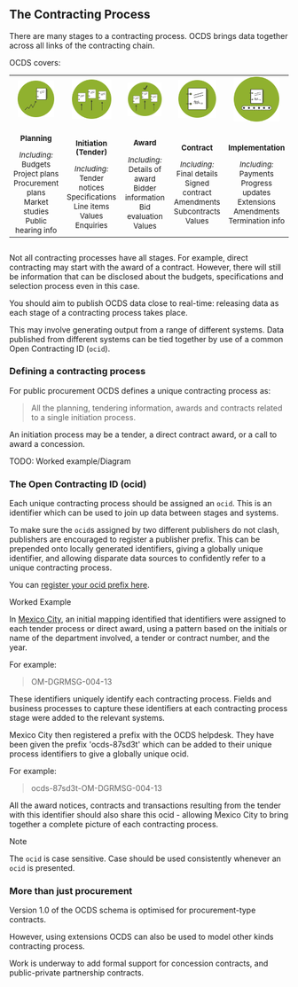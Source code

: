 ## The Contracting Process

There are many stages to a contracting process. OCDS brings data together across all links of the contracting chain.

OCDS covers:

<table style="margin-bottom:2em;">
    <tr>
        <td width="20%" align="center"><img src="../../../assets/green_planning.svg.png" width="80%"></td>
        <td width="20%" align="center"><img src="../../../assets/green_tendering.svg.png" width="80%"></td>
        <td width="20%" align="center"><img src="../../../assets/green_awarded.svg.png" width="80%"></td>
        <td width="20%" align="center"><img src="../../../assets/green_signed.svg.png" width="80%"></td>
        <td width="20%" align="center"><img src="../../../assets/green_implementation.svg.png" width="80%"></td>
    </tr>
    <tr>
        <td align="center"><span style="font-size:10pt;"><p><strong>Planning</strong></p><em>Including:</em><br/>Budgets<br/>Project plans<br/>Procurement plans<br/>Market studies<br/>Public hearing info</span></td>
        <td align="center"><span style="font-size:10pt;"><p><strong>Initiation (Tender)</strong></p><em>Including:</em><br/>Tender notices<br/>Specifications<br/>Line items<br/>Values<br/>Enquiries</span></td>
        <td align="center"><span style="font-size:10pt;"><p><strong>Award</strong></p><em>Including:</em><br/>Details of award<br/>Bidder information<br/>Bid evaluation<br/>Values</span></td>
        <td align="center"><span style="font-size:10pt;"><p><strong>Contract</strong></p><em>Including:</em><br/>Final details<br/>Signed contract<br/>Amendments<br/>Subcontracts<br/>Values</span></td>
        <td align="center"><span style="font-size:10pt;"><p><strong>Implementation</strong></p><em>Including:</em><br/>Payments<br/>Progress updates<br/>Extensions<br/>Amendments<br/>Termination info</span></td>
    </tr>
</table><div style="display:none;">
* ![Tender](../../../assets/green_tendering.svg.png)
* ![Award](../../../assets/green_awarded.svg.png)
* ![Contract](../../../assets/green_signed.svg.png)
* ![Implementation](../../../assets/green_implementation.svg.png)
</div>  

Not all contracting processes have all stages. For example, direct contracting may start with the award of a contract. However, there will still be information that can be disclosed about the budgets, specifications and selection process even in this case. 

You should aim to publish OCDS data close to real-time: releasing data as each stage of a contracting process takes place.

This may involve generating output from a range of different systems. Data published from different systems can be tied together by use of a common Open Contracting ID (```ocid```).

### Defining a contracting process

For public procurement OCDS defines a unique contracting process as:

> All the planning, tendering information, awards and contracts related to a single initiation process.

An initiation process may be a tender, a direct contract award, or a call to award a concession. 

TODO: Worked example/Diagram

### The Open Contracting ID (ocid)

Each unique contracting process should be assigned an ```ocid```. This is an identifier which can be used to join up data between stages and systems. 

To make sure the ```ocid```s assigned by two different publishers do not clash, publishers are encouraged to register a publisher prefix. This can be prepended onto locally generated identifiers, giving a globally unique identifier, and allowing disparate data sources to confidently refer to a unique contracting process. 

You can [register your ocid prefix here](../../../implementation/registration/).

<div class="example hint" markdown=1>

<p class="first admonition-title">Worked Example</p>

In [Mexico City](http://www.contratosabiertos.cdmx.gob.mx/), an initial mapping identified that identifiers were assigned to each tender process or direct award, using a pattern based on the initials or name of the department involved, a tender or contract number, and the year. 

For example:

> OM-DGRMSG-004-13

These identifiers uniquely identify each contracting process. Fields and business processes to capture these identifiers at each contracting process stage were added to the relevant systems.

Mexico City then registered a prefix with the OCDS helpdesk. They have been given the prefix 'ocds-87sd3t' which can be added to their unique process identifiers to give a globally unique ocid. 

For example:

> ocds-87sd3t-OM-DGRMSG-004-13

All the award notices, contracts and transactions resulting from the tender with this identifier should also share this ocid - allowing Mexico City to bring together a complete picture of each contracting process.

</div>

<div class="warning" markdown=1>
    
<p class="first admonition-title">Note</p>
    
The ```ocid``` is case sensitive. Case should be used consistently whenever an ```ocid``` is presented.

</div>

### More than just procurement

Version 1.0 of the OCDS schema is optimised for procurement-type contracts. 

However, using extensions OCDS can also be used to model other kinds contracting process. 

Work is underway to add formal support for concession contracts, and public-private partnership contracts.

